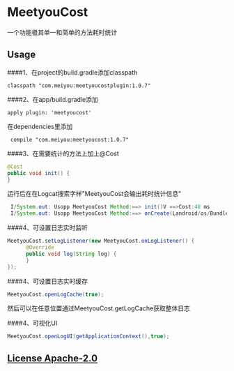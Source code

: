 # MeetyouCost

一个功能极其单一和简单的方法耗时统计

## Usage

####1、在project的build.gradle添加classpath

	classpath "com.meiyou:meetyoucostplugin:1.0.7"

####2、在app/build.gradle添加

	apply plugin: 'meetyoucost'

在dependencies里添加

	 compile "com.meiyou:meetyoucost:1.0.7"
	 
	 
####3、在需要统计的方法上加上@Cost

```java
@Cost
public void init() {
}
```
运行后在在Logcat搜索字样"MeetyouCost会输出耗时统计信息"

```java
 I/System.out: Usopp MeetyouCost Method:==> init()V ==>Cost:48 ms
 I/System.out: Usopp MeetyouCost Method:==> onCreate(Landroid/os/Bundle;)V ==>Cost:138 ms
```

####4、可设置日志实时监听
```java
MeetyouCost.setLogListener(new MeetyouCost.onLogListener() {
      @Override
      public void log(String log) {
      }
});
```

####4、可设置日志实时缓存
```java
MeetyouCost.openLogCache(true);
```
然后可以在任意位置通过MeetyouCost.getLogCache获取整体日志

####4、可视化UI
```java
MeetyouCost.openLogUI(getApplicationContext(),true);
```


## [License Apache-2.0](LICENSE)